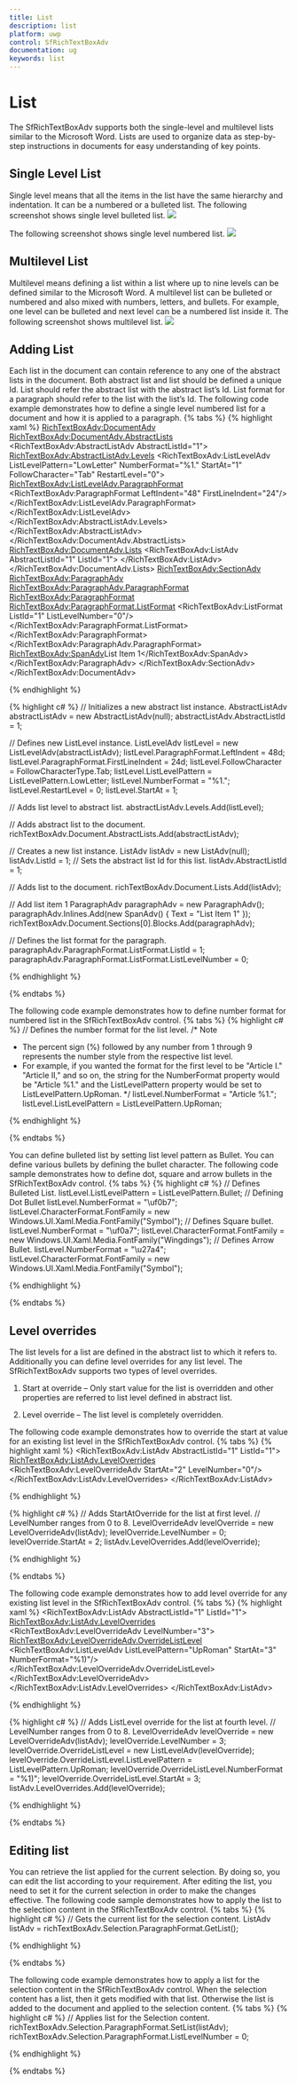 ```yaml
---
title: List
description: list
platform: uwp
control: SfRichTextBoxAdv
documentation: ug
keywords: list
---
```

# List

The SfRichTextBoxAdv supports both the single-level and multilevel lists similar to the Microsoft Word. Lists are used to organize data as step-by-step instructions in documents for easy understanding of key points.

## Single Level List

Single level means that all the items in the list have the same hierarchy and indentation. It can be a numbered or a bulleted list.
The following screenshot shows single level bulleted list.
![](List_images/List_img1.jpeg)

The following screenshot shows single level numbered list.
![](List_images/List_img2.jpeg)

## Multilevel List

Multilevel means defining a list within a list where up to nine levels can be defined similar to the Microsoft Word. A multilevel list can be bulleted or numbered and also mixed with numbers, letters, and bullets. For example, one level can be bulleted and next level can be a numbered list inside it.
The following screenshot shows multilevel list.
![](List_images/List_img3.jpeg)

## Adding List

Each list in the document can contain reference to any one of the abstract lists in the document. Both abstract list and list should be defined a unique Id. List should refer the abstract list with the abstract list’s Id. List format for a paragraph should refer to the list with the list’s Id.
The following code example demonstrates how to define a single level numbered list for a document and how it is applied to a paragraph.
{% tabs %}
{% highlight xaml %}
<RichTextBoxAdv:DocumentAdv>
    <RichTextBoxAdv:DocumentAdv.AbstractLists>
        <RichTextBoxAdv:AbstractListAdv AbstractListId="1">
            <RichTextBoxAdv:AbstractListAdv.Levels>
                <RichTextBoxAdv:ListLevelAdv ListLevelPattern="LowLetter" NumberFormat="%1." StartAt="1" FollowCharacter="Tab" RestartLevel="0">
                    <RichTextBoxAdv:ListLevelAdv.ParagraphFormat>
                        <RichTextBoxAdv:ParagraphFormat LeftIndent="48" FirstLineIndent="24"/>
                    </RichTextBoxAdv:ListLevelAdv.ParagraphFormat>
                </RichTextBoxAdv:ListLevelAdv>
            </RichTextBoxAdv:AbstractListAdv.Levels>
        </RichTextBoxAdv:AbstractListAdv>
    </RichTextBoxAdv:DocumentAdv.AbstractLists>
    <RichTextBoxAdv:DocumentAdv.Lists>
        <RichTextBoxAdv:ListAdv AbstractListId="1" ListId="1">
        </RichTextBoxAdv:ListAdv>
    </RichTextBoxAdv:DocumentAdv.Lists>
    <RichTextBoxAdv:SectionAdv>
        <RichTextBoxAdv:ParagraphAdv>
            <RichTextBoxAdv:ParagraphAdv.ParagraphFormat>
                <RichTextBoxAdv:ParagraphFormat>
                    <RichTextBoxAdv:ParagraphFormat.ListFormat>
                        <RichTextBoxAdv:ListFormat ListId="1" ListLevelNumber="0"/>
                    </RichTextBoxAdv:ParagraphFormat.ListFormat>
                </RichTextBoxAdv:ParagraphFormat>
            </RichTextBoxAdv:ParagraphAdv.ParagraphFormat>
            <RichTextBoxAdv:SpanAdv>List Item 1</RichTextBoxAdv:SpanAdv>
        </RichTextBoxAdv:ParagraphAdv>
    </RichTextBoxAdv:SectionAdv>
</RichTextBoxAdv:DocumentAdv>


{% endhighlight %}

{% highlight c# %}
// Initializes a new abstract list instance.
AbstractListAdv abstractListAdv = new AbstractListAdv(null);
abstractListAdv.AbstractListId = 1;

// Defines new ListLevel instance.
ListLevelAdv listLevel = new ListLevelAdv(abstractListAdv);
listLevel.ParagraphFormat.LeftIndent = 48d;
listLevel.ParagraphFormat.FirstLineIndent = 24d;
listLevel.FollowCharacter = FollowCharacterType.Tab;
listLevel.ListLevelPattern = ListLevelPattern.LowLetter;
listLevel.NumberFormat = "%1.";
listLevel.RestartLevel = 0;
listLevel.StartAt = 1;

// Adds list level to abstract list.
abstractListAdv.Levels.Add(listLevel);

// Adds abstract list to the document.
richTextBoxAdv.Document.AbstractLists.Add(abstractListAdv);

// Creates a new list instance.
ListAdv listAdv = new ListAdv(null);
listAdv.ListId = 1;
// Sets the abstract list Id for this list.
listAdv.AbstractListId = 1;

// Adds list to the document.
richTextBoxAdv.Document.Lists.Add(listAdv);

// Add list item 1
ParagraphAdv paragraphAdv = new ParagraphAdv();
paragraphAdv.Inlines.Add(new SpanAdv() { Text = "List Item 1" });
richTextBoxAdv.Document.Sections[0].Blocks.Add(paragraphAdv);

// Defines the list format for the paragraph.
paragraphAdv.ParagraphFormat.ListFormat.ListId = 1;
paragraphAdv.ParagraphFormat.ListFormat.ListLevelNumber = 0;


{% endhighlight %}

{% endtabs %}

The following code example demonstrates how to define number format for numbered list in the SfRichTextBoxAdv control.
{% tabs %}
{% highlight c# %}
// Defines the number format for the list level.
/* Note
* The percent sign (%) followed by any number from 1 through 9 represents the number style from the respective list level. 
* For example, if you wanted the format for the first level to be "Article I." "Article II," and so on, the string for the NumberFormat property would be "Article %1." and the ListLevelPattern property would be set to ListLevelPattern.UpRoman.
*/
listLevel.NumberFormat = "Article %1.";
listLevel.ListLevelPattern = ListLevelPattern.UpRoman;


{% endhighlight %}

{% endtabs %}

You can define bulleted list by setting list level pattern as Bullet. You can define various bullets by defining the bullet character. The following code sample demonstrates how to define dot, square and arrow bullets in the SfRichTextBoxAdv control.
{% tabs %}
{% highlight c# %}
// Defines Bulleted List.
listLevel.ListLevelPattern = ListLevelPattern.Bullet;
// Defining Dot Bullet
listLevel.NumberFormat = "\uf0b7";
listLevel.CharacterFormat.FontFamily = new Windows.UI.Xaml.Media.FontFamily("Symbol");
// Defines Square bullet.
listLevel.NumberFormat = "\uf0a7";
listLevel.CharacterFormat.FontFamily = new Windows.UI.Xaml.Media.FontFamily("Wingdings");
// Defines Arrow Bullet.
listLevel.NumberFormat = "\u27a4";
listLevel.CharacterFormat.FontFamily = new Windows.UI.Xaml.Media.FontFamily("Symbol");


{% endhighlight %}

{% endtabs %}

## Level overrides

The list levels for a list are defined in the abstract list to which it refers to. Additionally you can define level overrides for any list level. The SfRichTextBoxAdv supports two types of level overrides.

1. Start at override – Only start value for the list is overridden and other properties are referred to list level defined in abstract list.

2. Level override – The list level is completely overridden.


The following code example demonstrates how to override the start at value for an existing list level in the SfRichTextBoxAdv control.
{% tabs %}
{% highlight xaml %}
<RichTextBoxAdv:ListAdv AbstractListId="1" ListId="1">
    <RichTextBoxAdv:ListAdv.LevelOverrides>
        <RichTextBoxAdv:LevelOverrideAdv StartAt="2" LevelNumber="0"/>
    </RichTextBoxAdv:ListAdv.LevelOverrides>
</RichTextBoxAdv:ListAdv>


{% endhighlight %}

{% highlight c# %}
// Adds StartAtOverride for the list at first level.
// LevelNumber ranges from 0 to 8.
LevelOverrideAdv levelOverride = new LevelOverrideAdv(listAdv);
levelOverride.LevelNumber = 0;
levelOverride.StartAt = 2;
listAdv.LevelOverrides.Add(levelOverride);


{% endhighlight %}

{% endtabs %}

The following code example demonstrates how to add level override for any existing list level in the SfRichTextBoxAdv control.
{% tabs %}
{% highlight xaml %}
<RichTextBoxAdv:ListAdv AbstractListId="1" ListId="1">
<RichTextBoxAdv:ListAdv.LevelOverrides>
    <!-- Overrides fourth list level-->
        <RichTextBoxAdv:LevelOverrideAdv LevelNumber="3">
            <RichTextBoxAdv:LevelOverrideAdv.OverrideListLevel>
                <RichTextBoxAdv:ListLevelAdv ListLevelPattern="UpRoman" StartAt="3" NumberFormat="%1)"/>
            </RichTextBoxAdv:LevelOverrideAdv.OverrideListLevel>
        </RichTextBoxAdv:LevelOverrideAdv>
    </RichTextBoxAdv:ListAdv.LevelOverrides>
</RichTextBoxAdv:ListAdv>


{% endhighlight %}

{% highlight c# %}
// Adds ListLevel override for the list at fourth level.
// LevelNumber ranges from 0 to 8.
LevelOverrideAdv levelOverride = new LevelOverrideAdv(listAdv);
levelOverride.LevelNumber = 3;
levelOverride.OverrideListLevel = new ListLevelAdv(levelOverride);
levelOverride.OverrideListLevel.ListLevelPattern = ListLevelPattern.UpRoman;
levelOverride.OverrideListLevel.NumberFormat = "%1)";
levelOverride.OverrideListLevel.StartAt = 3;
listAdv.LevelOverrides.Add(levelOverride);


{% endhighlight %}

{% endtabs %}

## Editing list

You can retrieve the list applied for the current selection. By doing so, you can edit the list according to your requirement. After editing the list, you need to set it for the current selection in order to make the changes effective.
The following code sample demonstrates how to apply the list to the selection content in the SfRichTextBoxAdv control.
{% tabs %}
{% highlight c# %}
// Gets the current list for the selection content.
ListAdv listAdv = richTextBoxAdv.Selection.ParagraphFormat.GetList();


{% endhighlight %}

{% endtabs %}

The following code example demonstrates how to apply a list for the selection content in the SfRichTextBoxAdv control. When the selection content has a list, then it gets modified with that list. Otherwise the list is added to the document and applied to the selection content.
{% tabs %}
{% highlight c# %}
// Applies list for the Selection content.
richTextBoxAdv.Selection.ParagraphFormat.SetList(listAdv);
richTextBoxAdv.Selection.ParagraphFormat.ListLevelNumber = 0;


{% endhighlight %}

{% endtabs %}
